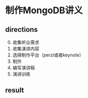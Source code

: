 制作MongoDB讲义
=====

##  directions

0. 收集听众需求
0. 收集演讲内容
0. 选择制作平台（perzi或者keynote）
0. 制作
0. 编写演讲稿
0. 演讲训练

##  result
